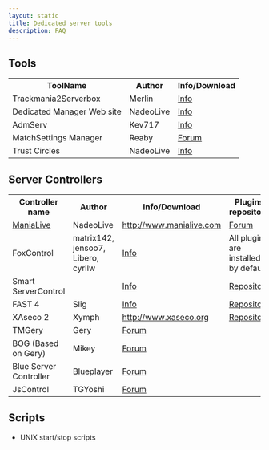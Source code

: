 ```yaml
---
layout: static
title: Dedicated server tools
description: FAQ
---
```


## Tools
<table>
<tr>
<th>ToolName</th><th>Author</th><th>Info/Download</th>
</tr>
<tr>
<td>Trackmania2Serverbox</td><td>Merlin</td><td><a href="http://forum.maniaplanet.com/viewtopic.php?f=261&t=5639">Info</a></td>
</tr>
<tr>
<td>Dedicated Manager Web site </td><td> NadeoLive</td><td> <a href="http://forum.maniaplanet.com/viewtopic.php?f=261&t=12098">Info</a></td>
</tr>
<tr>
<td>AdmServ </td><td> Kev717</td><td> <a href="http://forum.maniaplanet.com/viewtopic.php?f=261&t=14419">Info</a></td>
</tr>

<tr>
<td>MatchSettings Manager</td><td>Reaby</td><td><a href="http://forum.maniaplanet.com/viewtopic.php?f=465&t=17341">Forum</a></td>
</tr>
<tr>
<td>Trust Circles</td><td>NadeoLive</td><td><a href="http://forum.maniaplanet.com/viewtopic.php?f=261&t=12081">Info</a></td>
</tr>
</table>

## Server Controllers

<table>
<tr>
<th>Controller name</th><th>Author</th><th>Info/Download</th><th>Plugins repository</th>
</tr>
<tr>
<td><a href="http://maniaplanet.github.io/documentation/dedicated-server/manialive.html">ManiaLive</a></td><td>NadeoLive</td><td><a href="http://www.manialive.com/">http://www.manialive.com</a></td><td><a href="http://forum.maniaplanet.com/viewforum.php?f=47">Forum</a></td>
</tr>
<tr>
<td>FoxControl</td><td> matrix142, jensoo7, Libero, cyrilw</td><td><a href="http://forum.maniaplanet.com/viewforum.php?f=328">Info</a></td><td>All plugins are installed by default</td>
</tr>
<tr>
<td>Smart ServerControl</td><td> </td><td><a href="http://forum.maniaplanet.com/viewforum.php?f=457">Info</a></td><td><a href="http://smarttool.org/plugins.php">Repository</a></td>
</tr>
<tr>
<td>FAST 4</td><td>Slig</td><td><a href="http://www.tm-forum.com/viewforum.php?f=126">Info</a></td><td><a href="http://slig.info/fast4.0/3rd_party_plugins/">Repository</a></td>
</tr>
<tr>
<td>XAseco 2</td><td>Xymph </td><td><a href="http://www.xaseco.org/">http://www.xaseco.org</a></td><td><a href="http://plugins.xaseco.org/browse2.php">Repository</a></td>
</tr>
<tr>
<td>TMGery</td><td>Gery</td><td><a href="http://forum.maniaplanet.com/viewtopic.php?f=261&t=6464">Forum</a></td><td></td>
</tr>
<tr>
<td>BOG (Based on Gery)</td><td>Mikey</td><td><a href="http://forum.maniaplanet.com/viewtopic.php?f=261&t=6464">Forum</a></td><td></td>
</tr>
<tr>
<td>Blue Server Controller</td><td>Blueplayer</td><td><a href="http://forum.maniaplanet.com/viewtopic.php?f=261&t=5998">Forum</a></td><td></td>
</tr>
<tr>
<td>JsControl</td><td>TGYoshi</td><td><a href="http://forum.maniaplanet.com/viewforum.php?f=453">Forum</a></td><td></td>
</tr>
</table>

## Scripts

- UNIX start/stop scripts
